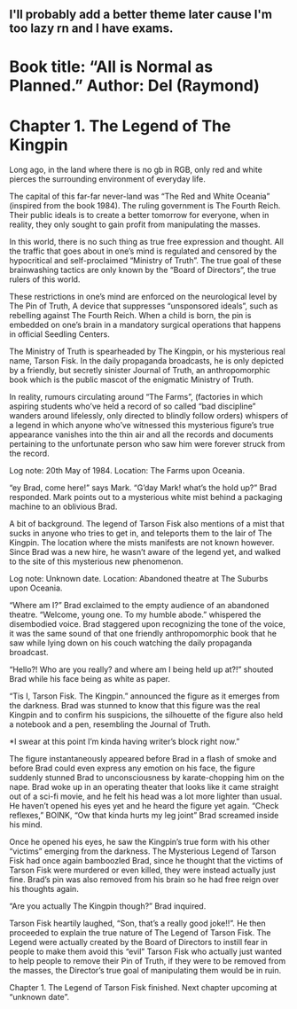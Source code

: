 
## I'll probably add a better theme later cause I'm too lazy rn and I have exams.
#                          Book title: “All is Normal as Planned.” Author: Del (Raymond)
# Chapter 1. The Legend of The Kingpin

Long ago, in the land where there is no gb in RGB, only red and white pierces the surrounding environment of everyday life.

The capital of this far-far never-land was “The Red and White Oceania” (inspired from the book 1984). The ruling government is The Fourth Reich. Their public ideals is to create a better tomorrow for everyone, when in reality, they only sought to gain profit from manipulating the masses.

In this world, there is no such thing as true free expression and thought. All the traffic that goes about in one’s mind is regulated and censored by the hypocritical and self-proclaimed “Ministry of Truth”. The true goal of these brainwashing tactics are only known by the “Board of Directors”, the true rulers of this world. 

These restrictions in one’s mind are enforced on the neurological level by The Pin of Truth, A device that suppresses “unsponsored ideals”, such as rebelling against The Fourth Reich. When a child is born, the pin is embedded on one’s brain in a mandatory surgical operations that happens in official Seedling Centers.

The Ministry of Truth is spearheaded by The Kingpin, or his mysterious real name, Tarson Fisk.
In the daily propaganda broadcasts, he is only depicted by a friendly, but secretly sinister Journal of Truth, an anthropomorphic book which is the public mascot of the enigmatic Ministry of Truth.

In reality, rumours circulating around “The Farms”, (factories in which aspiring students who’ve held a record of so called “bad discipline” wanders around lifelessly, only directed to blindly follow orders) whispers of a legend in which anyone who’ve witnessed this mysterious figure’s true appearance vanishes into the thin air and all the records and documents pertaining to the unfortunate person who saw him were forever struck from the record.

Log note: 20th May of 1984.
Location: The Farms upon Oceania.

“ey Brad, come here!” says Mark.
“G’day Mark! what’s the hold up?” Brad responded.
Mark points out to a mysterious white mist behind a packaging machine to an oblivious Brad.

A bit of background. The legend of Tarson Fisk also mentions of a mist that sucks in anyone who tries to get in, and teleports them to the lair of The Kingpin. The location where the mists manifests are not known however. Since Brad was a new hire, he wasn’t aware of the legend yet, and walked to the site of this mysterious new phenomenon.

Log note: Unknown date.
Location: Abandoned theatre at The Suburbs upon Oceania.

“Where am I?” Brad exclaimed to the empty audience of an abandoned theatre.
“Welcome, young one. To my humble abode.” whispered the disembodied voice.
Brad staggered upon recognizing the tone of the voice, it was the same sound of that one friendly anthropomorphic book that he saw while lying down on his couch watching the daily propaganda broadcast.

“Hello?! Who are you really? and where am I being held up at?!” shouted Brad while his face being as white as paper.

“Tis I, Tarson Fisk. The Kingpin.” announced the figure as it emerges from the darkness.
Brad was stunned to know that this figure was the real Kingpin and to confirm his suspicions, the silhouette of the figure also held a notebook and a pen, resembling the Journal of Truth.

*I swear at this point I’m kinda having writer’s block right now.”

The figure instantaneously appeared before Brad in a flash of smoke and before Brad could even express any emotion on his face, the figure suddenly stunned Brad to unconsciousness by karate-chopping him on the nape.
Brad woke up in an operating theater that looks like it came straight out of a sci-fi movie, and he felt his head was a lot more lighter than usual.
He haven’t opened his eyes yet and he heard the figure yet again. “Check reflexes,” BOINK, “Ow that kinda hurts my leg joint” Brad screamed inside his mind.

Once he opened his eyes, he saw the Kingpin’s true form with his other “victims” emerging from the darkness. The Mysterious Legend of Tarson Fisk had once again bamboozled Brad, since he thought that the victims of Tarson Fisk were murdered or even killed, they were instead actually just fine. Brad’s pin was also removed from his brain so he had free reign over his thoughts again.

“Are you actually The Kingpin though?” Brad inquired.

Tarson Fisk heartily laughed, “Son, that’s a really good joke!!”. He then proceeded to explain the true nature of The Legend of Tarson Fisk.
The Legend were actually created by the Board of Directors to instill fear in people to make them avoid this “evil” Tarson Fisk who actually just wanted to help people to remove their Pin of Truth, if they were to be removed from the masses, the Director’s true goal of manipulating them would be in ruin.


Chapter 1. The Legend of Tarson Fisk finished. Next chapter upcoming at “unknown date”.



